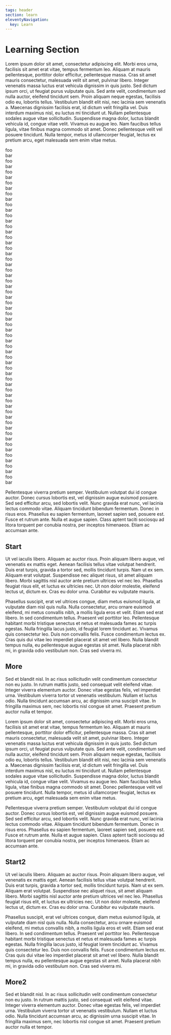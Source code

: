```yaml
---
tags: header
section: learn
eleventyNavigation:
  key: Learn
---
```


# Learning Section

Lorem ipsum dolor sit amet, consectetur adipiscing elit. Morbi eros urna, facilisis sit amet erat vitae, tempus fermentum leo. Aliquam at mauris pellentesque, porttitor dolor efficitur, pellentesque massa. Cras sit amet mauris consectetur, malesuada velit sit amet, pulvinar libero. Integer venenatis massa luctus erat vehicula dignissim in quis justo. Sed dictum ipsum orci, ut feugiat purus vulputate quis. Sed ante velit, condimentum sed nulla auctor, eleifend tincidunt sem. Proin aliquam neque egestas, facilisis odio eu, lobortis tellus. Vestibulum blandit elit nisi, nec lacinia sem venenatis a. Maecenas dignissim facilisis erat, id dictum velit fringilla vel. Duis interdum maximus nisl, eu luctus mi tincidunt ut. Nullam pellentesque sodales augue vitae sollicitudin. Suspendisse magna dolor, luctus blandit vehicula id, congue vitae velit. Vivamus eu augue leo. Nam faucibus tellus ligula, vitae finibus magna commodo sit amet. Donec pellentesque velit vel posuere tincidunt. Nulla tempor, metus id ullamcorper feugiat, lectus ex pretium arcu, eget malesuada sem enim vitae metus.

foo <br> bar <br> foo <br> bar <br> foo <br> bar <br> foo <br> bar <br> foo <br> bar <br> foo <br> bar <br> foo <br> bar <br> foo <br> bar <br> foo <br> bar <br> foo <br> bar <br> foo <br> bar <br> foo <br> bar <br> foo <br> bar <br> foo <br> bar <br> foo <br> bar <br> foo <br> bar <br> foo <br> bar <br> foo <br> bar <br> foo <br> bar <br> foo <br> bar <br> foo <br> bar <br> foo <br> bar <br> foo <br> bar <br> foo <br> bar <br> foo <br> bar <br> foo <br> bar <br> foo <br> bar <br> foo <br> bar <br> foo <br> bar <br> foo <br> bar <br> foo <br> bar <br>

Pellentesque viverra pretium semper. Vestibulum volutpat dui id congue auctor. Donec cursus lobortis est, vel dignissim augue euismod posuere. Sed sed efficitur arcu, sed lobortis velit. Nunc gravida erat nunc, vel lacinia lectus commodo vitae. Aliquam tincidunt bibendum fermentum. Donec in risus eros. Phasellus eu sapien fermentum, laoreet sapien sed, posuere est. Fusce et rutrum ante. Nulla et augue sapien. Class aptent taciti sociosqu ad litora torquent per conubia nostra, per inceptos himenaeos. Etiam ac accumsan ante.

## Start

Ut vel iaculis libero. Aliquam ac auctor risus. Proin aliquam libero augue, vel venenatis ex mattis eget. Aenean facilisis tellus vitae volutpat hendrerit. Duis erat turpis, gravida a tortor sed, mollis tincidunt turpis. Nam ut ex sem. Aliquam erat volutpat. Suspendisse nec aliquet risus, sit amet aliquam libero. Morbi sagittis nisl auctor ante pretium ultrices vel nec leo. Phasellus feugiat risus elit, et luctus ex ultricies nec. Ut non dolor molestie, eleifend lectus ut, dictum ex. Cras eu dolor urna. Curabitur eu vulputate mauris.

Phasellus suscipit, erat vel ultrices congue, diam metus euismod ligula, at vulputate diam nisl quis nulla. Nulla consectetur, arcu ornare euismod eleifend, mi metus convallis nibh, a mollis ligula eros et velit. Etiam sed erat libero. In sed condimentum tellus. Praesent vel porttitor leo. Pellentesque habitant morbi tristique senectus et netus et malesuada fames ac turpis egestas. Nulla fringilla lacus justo, id feugiat lorem tincidunt ac. Vivamus quis consectetur leo. Duis non convallis felis. Fusce condimentum lectus ex. Cras quis dui vitae leo imperdiet placerat sit amet vel libero. Nulla blandit tempus nulla, eu pellentesque augue egestas sit amet. Nulla placerat nibh mi, in gravida odio vestibulum non. Cras sed viverra mi.

## More

Sed et blandit nisl. In ac risus sollicitudin velit condimentum consectetur non eu justo. In rutrum mattis justo, sed consequat velit eleifend vitae. Integer viverra elementum auctor. Donec vitae egestas felis, vel imperdiet urna. Vestibulum viverra tortor ut venenatis vestibulum. Nullam et luctus odio. Nulla tincidunt accumsan arcu, ac dignissim urna suscipit vitae. In fringilla maximus sem, nec lobortis nisl congue sit amet. Praesent pretium auctor nulla et tempor.

Lorem ipsum dolor sit amet, consectetur adipiscing elit. Morbi eros urna, facilisis sit amet erat vitae, tempus fermentum leo. Aliquam at mauris pellentesque, porttitor dolor efficitur, pellentesque massa. Cras sit amet mauris consectetur, malesuada velit sit amet, pulvinar libero. Integer venenatis massa luctus erat vehicula dignissim in quis justo. Sed dictum ipsum orci, ut feugiat purus vulputate quis. Sed ante velit, condimentum sed nulla auctor, eleifend tincidunt sem. Proin aliquam neque egestas, facilisis odio eu, lobortis tellus. Vestibulum blandit elit nisi, nec lacinia sem venenatis a. Maecenas dignissim facilisis erat, id dictum velit fringilla vel. Duis interdum maximus nisl, eu luctus mi tincidunt ut. Nullam pellentesque sodales augue vitae sollicitudin. Suspendisse magna dolor, luctus blandit vehicula id, congue vitae velit. Vivamus eu augue leo. Nam faucibus tellus ligula, vitae finibus magna commodo sit amet. Donec pellentesque velit vel posuere tincidunt. Nulla tempor, metus id ullamcorper feugiat, lectus ex pretium arcu, eget malesuada sem enim vitae metus.

Pellentesque viverra pretium semper. Vestibulum volutpat dui id congue auctor. Donec cursus lobortis est, vel dignissim augue euismod posuere. Sed sed efficitur arcu, sed lobortis velit. Nunc gravida erat nunc, vel lacinia lectus commodo vitae. Aliquam tincidunt bibendum fermentum. Donec in risus eros. Phasellus eu sapien fermentum, laoreet sapien sed, posuere est. Fusce et rutrum ante. Nulla et augue sapien. Class aptent taciti sociosqu ad litora torquent per conubia nostra, per inceptos himenaeos. Etiam ac accumsan ante.

## Start2

Ut vel iaculis libero. Aliquam ac auctor risus. Proin aliquam libero augue, vel venenatis ex mattis eget. Aenean facilisis tellus vitae volutpat hendrerit. Duis erat turpis, gravida a tortor sed, mollis tincidunt turpis. Nam ut ex sem. Aliquam erat volutpat. Suspendisse nec aliquet risus, sit amet aliquam libero. Morbi sagittis nisl auctor ante pretium ultrices vel nec leo. Phasellus feugiat risus elit, et luctus ex ultricies nec. Ut non dolor molestie, eleifend lectus ut, dictum ex. Cras eu dolor urna. Curabitur eu vulputate mauris.

Phasellus suscipit, erat vel ultrices congue, diam metus euismod ligula, at vulputate diam nisl quis nulla. Nulla consectetur, arcu ornare euismod eleifend, mi metus convallis nibh, a mollis ligula eros et velit. Etiam sed erat libero. In sed condimentum tellus. Praesent vel porttitor leo. Pellentesque habitant morbi tristique senectus et netus et malesuada fames ac turpis egestas. Nulla fringilla lacus justo, id feugiat lorem tincidunt ac. Vivamus quis consectetur leo. Duis non convallis felis. Fusce condimentum lectus ex. Cras quis dui vitae leo imperdiet placerat sit amet vel libero. Nulla blandit tempus nulla, eu pellentesque augue egestas sit amet. Nulla placerat nibh mi, in gravida odio vestibulum non. Cras sed viverra mi.

## More2

Sed et blandit nisl. In ac risus sollicitudin velit condimentum consectetur non eu justo. In rutrum mattis justo, sed consequat velit eleifend vitae. Integer viverra elementum auctor. Donec vitae egestas felis, vel imperdiet urna. Vestibulum viverra tortor ut venenatis vestibulum. Nullam et luctus odio. Nulla tincidunt accumsan arcu, ac dignissim urna suscipit vitae. In fringilla maximus sem, nec lobortis nisl congue sit amet. Praesent pretium auctor nulla et tempor.

